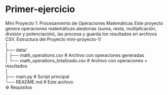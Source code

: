 # Primer-ejercicio
Mini Proyecto 1: Procesamiento de Operaciones Matemáticas
Este proyecto genera operaciones matemáticas aleatorias (suma, resta, multiplicación, división y potenciación), las procesa y guarda los resultados en archivos CSV.
Estructura del Proyecto
mini-proyecto-1/  
│  
├── data/  
│   ├── math_operations.csv          # Archivo con operaciones generadas  
│   └── math_operations_totalizado.csv  # Archivo con operaciones + resultados  
│  
├── main.py                          # Script principal  
└── README.md                        # Este archivo  
⚙️ Requisitos
